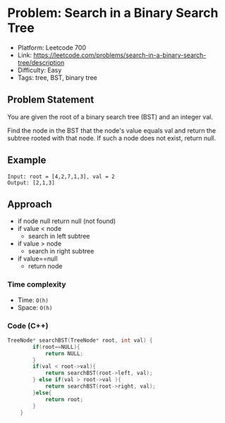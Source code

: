 # Problem: Search in a Binary Search Tree

- Platform: Leetcode 700
- Link: https://leetcode.com/problems/search-in-a-binary-search-tree/description
- Difficulty: Easy
- Tags: tree, BST, binary tree

## Problem Statement
You are given the root of a binary search tree (BST) and an integer val.

Find the node in the BST that the node's value equals val and return the subtree rooted with that node. If such a node does not exist, return null.

## Example

```
Input: root = [4,2,7,1,3], val = 2
Output: [2,1,3]
```

## Approach 
- if node null return null (not found)
- if value < node
    - search in left subtree
- if value > node
    - search in right subtree
- if value==null
    - return node


### Time complexity
- Time: `O(h)` 
- Space: `O(h)`

### Code (C++)
```c++
TreeNode* searchBST(TreeNode* root, int val) {
        if(root==NULL){
            return NULL;
        }
        if(val < root->val){
            return searchBST(root->left, val);
        } else if(val > root->val ){
            return searchBST(root->right, val);
        }else{
            return root;
        }
    }
```
